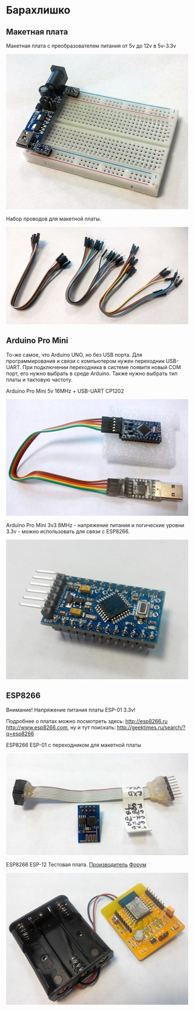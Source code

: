 # Барахлишко

## Макетная плата
Макетная плата с преобразователем питания от 5v до 12v в 5v-3.3v

![Breadboard](https://raw.githubusercontent.com/ruslan-ohitin/ardocs/master/img/breadboard_n_power.jpg)

Набор проводов для макетной платы.

![Jumpers](https://raw.githubusercontent.com/ruslan-ohitin/ardocs/master/img/jumperwire.jpg)

## Arduino Pro Mini
То-же самое, что Arduino UNO, но без USB порта. Для программирования и связи с компьютером нужен переходник USB-UART. При подключении переходника в системе появитя новый COM порт, его нужно выбрать в среде Arduino. Также нужно выбрать тип платы и тактовую частоту.

Arduino Pro Mini 5v 16MHz + USB-UART CP1202

![Arduino PRO mini](https://raw.githubusercontent.com/ruslan-ohitin/ardocs/master/img/arduino_promini.jpg)


Arduino Pro Mini 3v3 8MHz - напряжение питания и логические уровни 3.3v - можно использовать для связи с ESP8266.

![Arduino PRO mini 3v3](https://raw.githubusercontent.com/ruslan-ohitin/ardocs/master/img/arduino_promini_3v3.jpg)

## ESP8266
Внимание! Напряжение питания платы ESP-01 3.3v! 

Подробнее о платах можно посмотреть здесь: http://esp8266.ru http://www.esp8266.com, ну и тут поискать: http://geektimes.ru/search/?q=esp8266 

ESP8266 ESP-01 с переходником для макетной платы

![ESP-01](https://raw.githubusercontent.com/ruslan-ohitin/ardocs/master/img/esp8266-01.jpg)


ESP8266 ESP-12 Тестовая плата. 
[Производитель](http://www.electrodragon.com/w/ESP8266_IoT)
[Форум](http://www.esp8266.com/viewtopic.php?f=6&t=1172)

![ESP-12](https://raw.githubusercontent.com/ruslan-ohitin/ardocs/master/img/esp8266-devboard.jpg)
